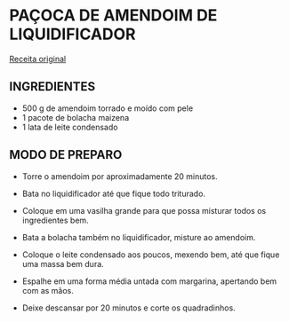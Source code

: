 # PAÇOCA DE AMENDOIM DE LIQUIDIFICADOR

[Receita original](https://www.tudogostoso.com.br/receita/67829-pacoca-super-pratica.html)

## INGREDIENTES

- 500 g de amendoim torrado e moído com pele
- 1 pacote de bolacha maizena
- 1 lata de leite condensado

## MODO DE PREPARO

- Torre o amendoim por aproximadamente 20 minutos.

- Bata no liquidificador até que fique todo triturado.

- Coloque em uma vasilha grande para que possa misturar todos os ingredientes
bem.

- Bata a bolacha também no liquidificador, misture ao amendoim.

- Coloque o leite condensado aos poucos, mexendo bem, até que fique uma massa
bem dura.

- Espalhe em uma forma média untada com margarina, apertando bem com as mãos.

- Deixe descansar por 20 minutos e corte os quadradinhos.
